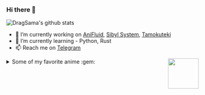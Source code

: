 ### Hi there 👋



![DragSama's github stats](https://github-readme-stats.vercel.app/api?username=dragsama&show_icons=true&theme=radical&hide_title=true)

- 🔭 I’m currently working on [AniFluid](https://t.me/AniFluidBot), [Sibyl System](https://github.com/AnimeKaizoku/SibylSystem), [Tamokuteki](https://github.com/DragSama/Tamokuteki)
- 🌱 I’m currently learning - Python, Rust
- 📫 Reach me on [Telegram](https://t.me/DragSama)

<img src = https://i.pinimg.com/originals/25/d2/54/25d254df236c61306bceb86df5f671f1.gif width = 80 align = "right">

<details>
<summary> Some of my favorite anime :gem: </summary>

<!-- anime_list_start-->
* [Kaguya-sama: Love is War](https://anilist.co/anime/101921) - (Kaguya-sama wa Kokurasetai: Tensai-tachi no Renai Zunousen)
* [KONOSUBA -God's blessing on this wonderful world! 2](https://anilist.co/anime/21699) - (Kono Subarashii Sekai ni Shukufuku wo! 2)
* [Re:ZERO -Starting Life in Another World-](https://anilist.co/anime/21355) - (Re:Zero kara Hajimeru Isekai Seikatsu)
* [Overlord](https://anilist.co/anime/20832) - (Overlord)
* [No Game, No Life](https://anilist.co/anime/19815) - (No Game No Life)
* [How Not to Summon a Demon Lord](https://anilist.co/anime/101004) - (Isekai Maou to Shoukan Shoujo no Dorei Majutsu)
* [Re:ZERO -Starting Life in Another World- Season 2](https://anilist.co/anime/108632) - (Re:Zero kara Hajimeru Isekai Seikatsu 2nd Season)
* [Kaguya-sama: Love is War?](https://anilist.co/anime/112641) - (Kaguya-sama wa Kokurasetai?: Tensai-tachi no Renai Zunousen)
* [Code Geass: Lelouch of the Re;surrection](https://anilist.co/anime/97880) - (Code Geass: Fukkatsu no Lelouch)
* [Gate](https://anilist.co/anime/20994) - (Gate: Jieitai Kanochi nite, Kaku Tatakaeri)
* [My Hero Academia Season 4](https://anilist.co/anime/104276) - (Boku no Hero Academia 4)
* [The Rising of the Shield Hero](https://anilist.co/anime/99263) - (Tate no Yuusha no Nariagari)
* [Dragon Ball Super](https://anilist.co/anime/21175) - (Dragon Ball Super)
* [Talentless Nana](https://anilist.co/anime/117343) - (Munou na Nana)
* [Demon Slayer: Kimetsu no Yaiba](https://anilist.co/anime/101922) - (Kimetsu no Yaiba)
* [A Silent Voice](https://anilist.co/anime/20954) - (Koe no Katachi)
* [Your Name.](https://anilist.co/anime/21519) - (Kimi no Na wa.)
* [Made in Abyss](https://anilist.co/anime/97986) - (Made in Abyss)
* [Attack on Titan](https://anilist.co/anime/16498) - (Shingeki no Kyojin)
* [Attack on Titan Season 2](https://anilist.co/anime/20958) - (Shingeki no Kyojin 2)
* [Attack on Titan Season 3](https://anilist.co/anime/99147) - (Shingeki no Kyojin 3)
* [Attack on Titan Season 3 Part 2](https://anilist.co/anime/104578) - (Shingeki no Kyojin 3 Part 2)
* [The Promised Neverland](https://anilist.co/anime/101759) - (Yakusoku no Neverland)
* [Demon Slayer -Kimetsu no Yaiba- The Movie: Mugen Train](https://anilist.co/anime/112151) - (Kimetsu no Yaiba: Mugen Ressha-hen)
* [Wotakoi: Love is Hard for Otaku](https://anilist.co/anime/99578) - (Wotaku ni Koi wa Muzukashii)
<!-- anime_list_end-->

</details>

